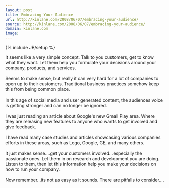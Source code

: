 ```yaml
---
layout: post
title: Embracing Your Audience
url: http://kinlane.com/2008/06/07/embracing-your-audience/
source: http://kinlane.com/2008/06/07/embracing-your-audience/
domain: kinlane.com
image: 
---
```

{% include JB/setup %}<p>It seems like a very simple concept.   Talk to you customers, get to know what they want.  Let them help you formulate your decisions around your company, products, and services.<br /><br />Seems to make sense, but really it can very hard for a lot of companies to open up to their customers.  Traditional business practices somehow keep this from being common place.<br /><br />In this age of social media and user generated content, the audiences voice is getting stronger and can no longer be ignored.<br /><br />I was just reading an article about Google's new Gmail Play area. Where they are releasing new features to anyone who wants to get involved and give feedback.<br /><br />I have read many case studies and articles showcasing various companies efforts in these areas, such as Lego, Google, GE, and many others.<br /><br />It just makes sense....get your customers involved...especially the passionate ones.   Let them in on research and development you are doing.  Listen to them, then let this information help you make your decisions on how to run your company.<br /><br />Now remember...its not as easy as it sounds.  There are pitfalls to consider....</p>
